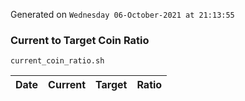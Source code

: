 Generated on `Wednesday 06-October-2021 at 21:13:55`

### Current to Target Coin Ratio
`current_coin_ratio.sh`

Date|Current|Target|Ratio
---|---|---|---
